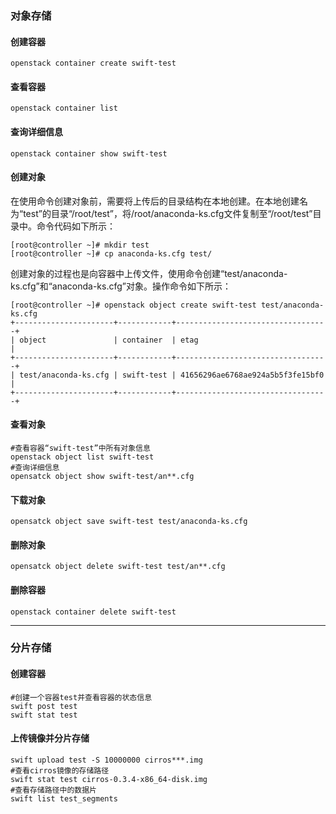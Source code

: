### 对象存储

#### 创建容器

```
openstack container create swift-test
```

#### 查看容器

```shell
openstack container list
```

#### 查询详细信息

```shell
openstack container show swift-test
```

#### 创建对象

在使用命令创建对象前，需要将上传后的目录结构在本地创建。在本地创建名为“test”的目录“/root/test”，将/root/anaconda-ks.cfg文件复制至“/root/test”目录中。命令代码如下所示：

```
[root@controller ~]# mkdir test
[root@controller ~]# cp anaconda-ks.cfg test/
```

创建对象的过程也是向容器中上传文件，使用命令创建“test/anaconda-ks.cfg”和“anaconda-ks.cfg”对象。操作命令如下所示：

```
[root@controller ~]# openstack object create swift-test test/anaconda-ks.cfg 
+----------------------+------------+----------------------------------+
| object               | container  | etag                             |
+----------------------+------------+----------------------------------+
| test/anaconda-ks.cfg | swift-test | 41656296ae6768ae924a5b5f3fe15bf0 |
+----------------------+------------+----------------------------------+
```

#### 查看对象

```shell
#查看容器“swift-test”中所有对象信息
openstack object list swift-test
#查询详细信息
opensatck object show swift-test/an**.cfg
```

#### 下载对象

```shell
opensatck object save swift-test test/anaconda-ks.cfg
```

#### 删除对象

```shewll
opensatck object delete swift-test test/an**.cfg
```

#### 删除容器

```shell
openstack container delete swift-test
```

---

### 分片存储

#### 创建容器

```shell
#创建一个容器test并查看容器的状态信息
swift post test
swift stat test
```

#### 上传镜像并分片存储

```shell
swift upload test -S 10000000 cirros***.img
#查看cirros镜像的存储路径
swift stat test cirros-0.3.4-x86_64-disk.img 
#查看存储路径中的数据片
swift list test_segments
```

